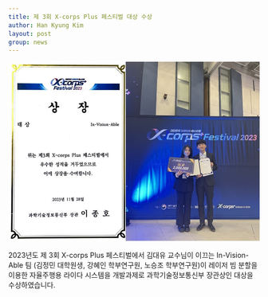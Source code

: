 ```yaml
---
title: 제 3회 X-corps Plus 페스티벌 대상 수상
author: Han Kyung Kim
layout: post
group: news
---
```


 <img src="/static/img/news/Xcorps.jpg" alt="MR5 2220 empty" class="img-responsive">

 2023년도 제 3회 X-corps Plus 페스티벌에서 김대유 교수님이 이끄는 In-Vision-Able 팀 (김정민 대학원생, 강혜인 학부연구원, 노승조 학부연구원)이 레이저 빔 분할을 이용한 자율주행용 라이다 시스템을 개발과제로 과학기술정보통신부 장관상인 대상을 수상하였습니다.